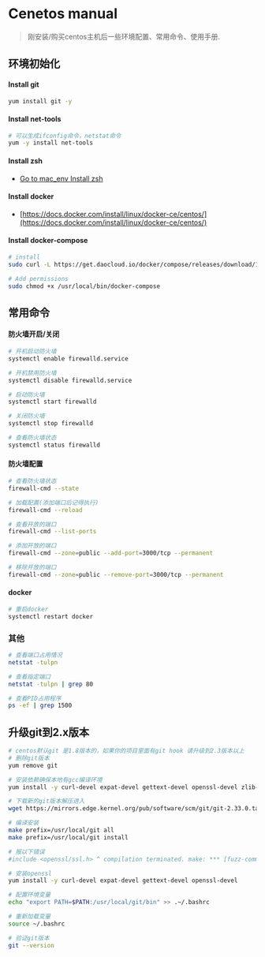 # Cenetos manual

> 刚安装/购买centos主机后一些环境配置、常用命令、使用手册.

## 环境初始化

#### Install git
```bash
yum install git -y
```

#### Install net-tools
```bash
# 可以生成ifconfig命令，netstat命令
yum -y install net-tools
```

#### Install zsh
- [Go to mac_env Install zsh](https://github.com/hackshen/hdoc/blob/master/docs/mac_env.md#%E5%AE%89%E8%A3%85-oh-my-zsh)

#### Install docker
- [https://docs.docker.com/install/linux/docker-ce/centos/](https://docs.docker.com/install/linux/docker-ce/centos/)

#### Install docker-compose
```bash
# install
sudo curl -L https://get.daocloud.io/docker/compose/releases/download/1.25.4/docker-compose-`uname -s`-`uname -m` > /usr/local/bin/docker-compose

# Add permissions
sudo chmod +x /usr/local/bin/docker-compose
```

## 常用命令

#### 防火墙开启/关闭
```bash
# 开机启动防火墙
systemctl enable firewalld.service

# 开机禁用防火墙
systemctl disable firewalld.service

# 启动防火墙
systemctl start firewalld

# 关闭防火墙
systemctl stop firewalld

# 查看防火墙状态
systemctl status firewalld
```

#### 防火墙配置
```bash
# 查看防火墙状态
firewall-cmd --state

# 加载配置(添加端口后记得执行)
firewall-cmd --reload

# 查看开放的端口
firewall-cmd --list-ports

# 添加开放的端口
firewall-cmd --zone=public --add-port=3000/tcp --permanent

# 移除开放的端口
firewall-cmd --zone=public --remove-port=3000/tcp --permanent
```

#### docker
```bash
# 重启docker
systemctl restart docker
```

### 其他
```bash
# 查看端口占用情况
netstat -tulpn

# 查看指定端口
netstat -tulpn | grep 80

# 查看PID占用程序
ps -ef | grep 1500
```
## 升级git到2.x版本
```bash
# centos默认git 是1.8版本的，如果你的项目里面有git hook 请升级到2.3版本以上
# 删除git版本
yum remove git

# 安装依赖确保本地有gcc编译环境
yum install -y curl-devel expat-devel gettext-devel openssl-devel zlib-devel asciidoc  gcc perl-ExtUtils-MakeMaker

# 下载新的git版本解压进入
wget https://mirrors.edge.kernel.org/pub/software/scm/git/git-2.33.0.tar.gz tar -xzvf git-2.33.0.tar.gz && cd git-2.33.0

# 编译安装
make prefix=/usr/local/git all
make prefix=/usr/local/git install

# 报以下错误
#include <openssl/ssl.h> ^ compilation terminated. make: *** [fuzz-commit-

# 安装openssl
yum install -y curl-devel expat-devel gettext-devel openssl-devel

# 配置环境变量
echo "export PATH=$PATH:/usr/local/git/bin" >> .~/.bashrc

# 重新加载变量
source ~/.bashrc

# 验证git版本
git --version
```
